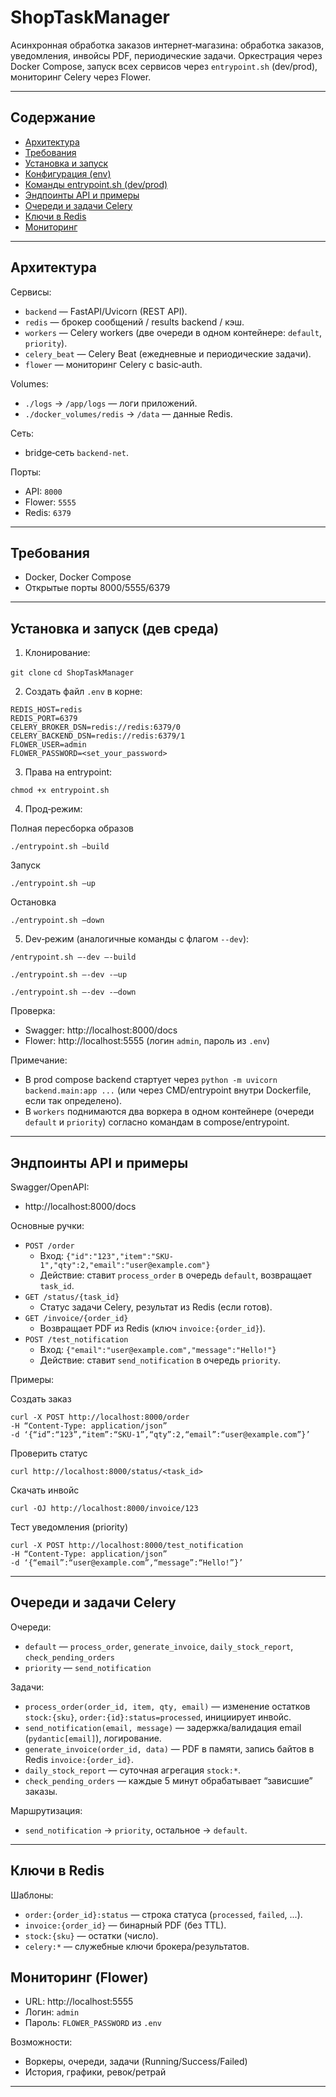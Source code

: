 # ShopTaskManager

Асинхронная обработка заказов интернет‑магазина: обработка заказов, уведомления, инвойсы PDF, периодические задачи.
Оркестрация через Docker Compose, запуск всех сервисов через `entrypoint.sh` (dev/prod), мониторинг Celery через Flower.

---

## Содержание
- <a href="#sec-arch">Архитектура</a>
- <a href="#sec-reqs">Требования</a>
- <a href="#sec-run">Установка и запуск</a>
- <a href="#sec-env">Конфигурация (env)</a>
- <a href="#sec-entry">Команды entrypoint.sh (dev/prod)</a>
- <a href="#sec-api">Эндпоинты API и примеры</a>
- <a href="#sec-celery">Очереди и задачи Celery</a>
- <a href="#sec-redis">Ключи в Redis</a>
- <a href="#sec-monitor">Мониторинг</a>

---

## Архитектура
<a id="sec-arch"></a>

Сервисы:

- `backend` — FastAPI/Uvicorn (REST API).
- `redis` — брокер сообщений / results backend / кэш.
- `workers` — Celery workers (две очереди в одном контейнере: `default`, `priority`).
- `celery_beat` — Celery Beat (ежедневные и периодические задачи).
- `flower` — мониторинг Celery с basic‑auth.

Volumes:

- `./logs` → `/app/logs` — логи приложений.
- `./docker_volumes/redis` → `/data` — данные Redis.

Сеть:

- bridge‑сеть `backend-net`.

Порты:

- API: `8000`
- Flower: `5555`
- Redis: `6379`

---

## Требования
<a id="sec-reqs"></a>

- Docker, Docker Compose
- Открытые порты 8000/5555/6379

---

## Установка и запуск (дев среда)
<a id="sec-run"></a>

1) Клонирование:

```git clone```
```cd ShopTaskManager```

2) Создать файл `.env` в корне:

```
REDIS_HOST=redis 
REDIS_PORT=6379 
CELERY_BROKER_DSN=redis://redis:6379/0 
CELERY_BACKEND_DSN=redis://redis:6379/1
FLOWER_USER=admin 
FLOWER_PASSWORD=<set_your_password>
```

3) Права на entrypoint:

```chmod +x entrypoint.sh```

4) Прод‑режим:

Полная пересборка образов

```
./entrypoint.sh –build
```

Запуск

```
./entrypoint.sh –up
```

Остановка

```
./entrypoint.sh –down
```

5) Dev‑режим (аналогичные команды с флагом `--dev`):

```
/entrypoint.sh –-dev –-build 
```

```
./entrypoint.sh –-dev -–up
```

```
./entrypoint.sh –-dev -–down
```

Проверка:

- Swagger: http://localhost:8000/docs
- Flower: http://localhost:5555 (логин `admin`, пароль из `.env`)

Примечание:

- В prod compose backend стартует через `python -m uvicorn backend.main:app ...` (или через CMD/entrypoint внутри
  Dockerfile, если так определено).
- В `workers` поднимаются два воркера в одном контейнере (очереди `default` и `priority`) согласно командам в
  compose/entrypoint.

---

## Эндпоинты API и примеры
<a id="sec-api"></a>

Swagger/OpenAPI:

- http://localhost:8000/docs

Основные ручки:

- `POST /order`
    - Вход: `{"id":"123","item":"SKU-1","qty":2,"email":"user@example.com"}`
    - Действие: ставит `process_order` в очередь `default`, возвращает `task_id`.
- `GET /status/{task_id}`
    - Статус задачи Celery, результат из Redis (если готов).
- `GET /invoice/{order_id}`
    - Возвращает PDF из Redis (ключ `invoice:{order_id}`).
- `POST /test_notification`
    - Вход: `{"email":"user@example.com","message":"Hello!"}`
    - Действие: ставит `send_notification` в очередь `priority`.

Примеры:

Создать заказ

```
curl -X POST http://localhost:8000/order 
-H “Content-Type: application/json” 
-d ‘{“id”:“123”,“item”:“SKU-1”,“qty”:2,“email”:“user@example.com”}’
```

Проверить статус

```curl http://localhost:8000/status/<task_id>```

Скачать инвойс

```curl -OJ http://localhost:8000/invoice/123```

Тест уведомления (priority)

```
curl -X POST http://localhost:8000/test_notification 
-H “Content-Type: application/json” 
-d ‘{“email”:“user@example.com”,“message”:“Hello!”}’
```


---

## Очереди и задачи Celery
<a id="sec-celery"></a>


Очереди:
- `default` — `process_order`, `generate_invoice`, `daily_stock_report`, `check_pending_orders`
- `priority` — `send_notification`

Задачи:
- `process_order(order_id, item, qty, email)` — изменение остатков `stock:{sku}`, `order:{id}:status=processed`, инициирует инвойс.
- `send_notification(email, message)` — задержка/валидация email (`pydantic[email]`), логирование.
- `generate_invoice(order_id, data)` — PDF в памяти, запись байтов в Redis `invoice:{order_id}`.
- `daily_stock_report` — суточная агрегация `stock:*`.
- `check_pending_orders` — каждые 5 минут обрабатывает “зависшие” заказы.

Маршрутизация:
- `send_notification` → `priority`, остальное → `default`.

---

## Ключи в Redis
<a id="sec-redis"></a>

Шаблоны:
- `order:{order_id}:status` — строка статуса (`processed`, `failed`, ...).
- `invoice:{order_id}` — бинарный PDF (без TTL).
- `stock:{sku}` — остатки (число).
- `celery:*` — служебные ключи брокера/результатов.

## Мониторинг (Flower)
<a id="sec-monitor"></a>

- URL: http://localhost:5555
- Логин: `admin`
- Пароль: `FLOWER_PASSWORD` из `.env`

Возможности:
- Воркеры, очереди, задачи (Running/Success/Failed)
- История, графики, ревок/ретрай

---
